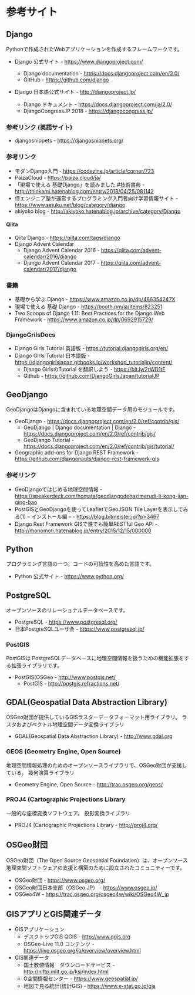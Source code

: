 # 参考サイト

## Django
Pythonで作成されたWebアプリケーションを作成するフレームワークです。

* Django 公式サイト - https://www.djangoproject.com/
    * Django documentation - https://docs.djangoproject.com/en/2.0/
    * GitHub - https://github.com/django

* Django 日本語公式サイト - http://djangoproject.jp/
    * Django ドキュメント - https://docs.djangoproject.com/ja/2.0/
    * DjangoCongressJP 2018 - https://djangocongress.jp/

### 参考リンク (英語サイト)
* djangosnippets - https://djangosnippets.org/

### 参考リンク
* モダンDjango入門 - https://codezine.jp/article/corner/723
* PaizaCloud - https://paiza.cloud/ja/
* 「現場で使える 基礎Django」を読みました #技術書典 - http://thinkami.hatenablog.com/entry/2018/04/25/081142
* 侍エンジニア塾が運営するプログラミング入門者向け学習情報サイト - https://www.sejuku.net/blog/category/django
* akiyoko blog - http://akiyoko.hatenablog.jp/archive/category/Django

#### Qiita 
* Qiita Django - https://qiita.com/tags/django
* Django Advent Calendar
    - Django Advent Calendar 2016 - https://qiita.com/advent-calendar/2016/django
    - Django Advent Calendar 2017 - https://qiita.com/advent-calendar/2017/django

###  書籍
* 基礎から学ぶ Django - https://www.amazon.co.jp/dp/486354247X
* 現場で使える 基礎 Django - https://booth.pm/ja/items/823251
* Two Scoops of Django 1.11: Best Practices for the Django Web Framework - https://www.amazon.co.jp/dp/0692915729/

### DjangoGrilsDocs
* Django Girls Tutorial 英語版 - https://tutorial.djangogirls.org/en/
* Django Girls Tutorial 日本語版 - https://djangogirlsjapan.gitbooks.io/workshop_tutorialjp/content/
    * Django GirlsのTutorial を翻訳しよう - https://bit.ly/2rWD1tE
    * Github - https://github.com/DjangoGirlsJapan/tutorialJP

## GeoDjango

GeoDjangoはDjangoに含まれている地理空間データ用のモジュールです。

* GeoDjango - https://docs.djangoproject.com/en/2.0/ref/contrib/gis/
    * GeoDjango | Django documentation | Django - https://docs.djangoproject.com/en/2.0/ref/contrib/gis/
    * GeoDjango Tutorial - https://docs.djangoproject.com/en/2.0/ref/contrib/gis/tutorial/
* Geographic add-ons for Django REST Framework - https://github.com/djangonauts/django-rest-framework-gis

### 参考リンク
* GeoDjangoではじめる地理空間情報 - https://speakerdeck.com/homata/geodjangodehazimerudi-li-kong-jian-qing-bao
* PostGISとGeoDjangoを使ってLeafletでGeoJSON Tile Layerを表示してみる(1) – インストール編 – - https://blog.bitmeister.jp/?p=3467
* Django Rest Framework GISで誰でも簡単RESTful Geo API - http://monomoti.hatenablog.jp/entry/2015/12/15/000000


## Python
プログラミング言語の一つ。コードの可読性を高めた言語です。

* Python 公式サイト - https://www.python.org/

## PostgreSQL
オープンソースのリレーショナルデータベースです。

* PostgreSQL - https://www.postgresql.org/
* 日本PostgreSQLユーザ会 - https://www.postgresql.jp/

### PostGIS
PostGISは PostgreSQLデータベースに地理空間情報を扱うための機能拡張をする拡張ライブラリです。

* PostGIS(OSGeo - http://www.postgis.net/
    - PostGIS - http://postgis.refractions.net/

## GDAL(Geospatial Data Abstraction Library)
OSGeo財団が提供しているGISラスターデータフォーマット用ライブラリ。
ラスタおよびベクトル地理空間データ変換ライブラリ

* GDAL(Geospatial Data Abstraction Library) - http://www.gdal.org

### GEOS (Geometry Engine, Open Source)
地理空間情報処理のためのオープンソースライブラリで、OSGeo財団が支援している。
幾何演算ライブラリ

* Geometry Engine, Open Source - http://trac.osgeo.org/geos/

### PROJ4 (Cartographic Projections Library 
一般的な座標変換ソフトウェア。
投影変換ライブラリ

* PROJ4 (Cartographic Projections Library - http://proj4.org/

## OSGeo財団
OSGeo財団（The Open Source Geospatial Foundation）は、オープンソース地理空間ソフトウェアの支援と構築のために設立されたコミュニティーです。

* OSGeo財団 - https://www.osgeo.org/
* OSGeo財団日本支部（OSGeo.JP） - https://www.osgeo.jp/
* OSGeo4W - https://trac.osgeo.org/osgeo4w/wiki/OSGeo4W_jp

## GISアプリとGIS関連データ

* GISアプリケーション
    - デスクトップGIS QGIS - http://www.qgis.org
    - OSGeo-Live 11.0 コンテンツ - https://live.osgeo.org/ja/overview/overview.html
* GIS関連データ
    - 国土数値情報　ダウンロードサービス - http://nlftp.mlit.go.jp/ksj/index.html
    - G空間情報センター - https://www.geospatial.jp/
    - 地図で見る統計(統計GIS) - https://www.e-stat.go.jp/gis
